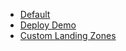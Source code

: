 - [Default](./Examples%3A-Default)
- [Deploy Demo](./Examples%3A-Deploy-Demo)
- [Custom Landing Zones](./Examples%3A-Custom-Landing-Zones)